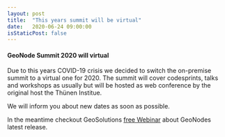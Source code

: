 ```yaml
---
layout: post
title:  "This years summit will be virtual"
date:   2020-06-24 09:00:00
isStaticPost: false
---
```


#### GeoNode Summit 2020 will virtual
Due to this years COVID-19 crisis we decided to switch the on-premise summit to a virtual one for 2020. The summit will cover codesprints, talks and workshops as usually but will be hosted as web conference by the original host the Thünen Institue.

We will inform you about new dates as soon as possible.

In the meantime checkout GeoSolutions [free Webinar](/blog/GeoNode-3-webinar) about GeoNodes latest release.